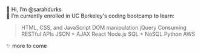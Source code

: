 👋 Hi, I’m @sarahdurks  
🌱 I’m currently enrolled in UC Berkeley's coding bootcamp to learn:


> HTML, CSS, and JavaScript
> DOM manipulation
> jQuery
> Consuming RESTful APIs
> JSON + AJAX
> React
> Node.js
> SQL + NoSQL
> Python
> AWS

✨ more to come

